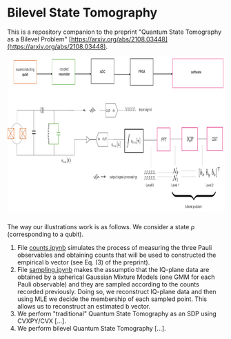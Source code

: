 # Bilevel State Tomography

This is a repository companion to the preprint "Quantum State Tomography as a Bilevel Problem" [https://arxiv.org/abs/2108.03448](https://arxiv.org/abs/2108.03448). 

<p align="center">
  <img src="flow.png" alt="" width="1140" height="360" style="margin-bottom: 10px;">
</p>

The way our illustrations work is as follows. We consider a state ρ (corresponding to a qubit). 

1. File [counts.ipynb](counts.ipynb)
 simulates the process of measuring the three Pauli observables and obtaining counts that will be used to constructed the empirical b vector (see Eq. (3) of the preprint).
2. File [sampling.ipynb](sampling.ipynb) makes the assumptio that the IQ-plane data are obtained by a spherical Gaussian Mixture Models (one GMM for each Pauli observable) and they are sampled according to the counts recorded previously. Doing so, we reconstruct IQ-plane data and then using MLE we decide the membership of each sampled point. This allows us to reconstruct an estimated b vector.
3. We perform "traditional" Quantum State Tomography as an SDP using CVXPY/CVX [...].
4. We perform bilevel Quantum State Tomography [...].
